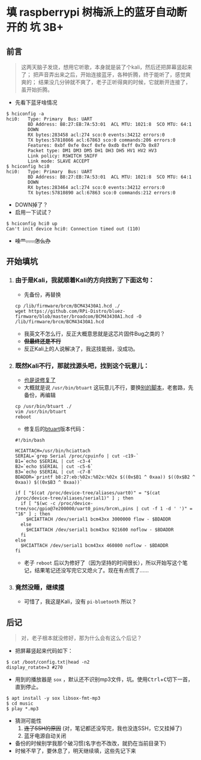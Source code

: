 填 raspberrypi 树梅派上的蓝牙自动断开的 坑 3B+
=============================================

## 前言
> 这两天脑子发烧，想用它听歌，本身就是装了个kali，然后还把屏幕竖起来了；
> 把声音弄出来之后，开始连接蓝牙，各种折腾，终于能听了，感觉爽爽的；
> 结果没几分钟就不爽了，老子正听得爽的时候，它就断开连接了，虽开始折腾。

* 先看下蓝牙啥情况
```shell
$ hciconfig -a
hci0:   Type: Primary  Bus: UART
        BD Address: B8:27:EB:7A:53:01  ACL MTU: 1021:8  SCO MTU: 64:1
        DOWN
        RX bytes:283458 acl:274 sco:0 events:34212 errors:0
        TX bytes:57810866 acl:67863 sco:0 commands:206 errors:0
        Features: 0xbf 0xfe 0xcf 0xfe 0xdb 0xff 0x7b 0x87
        Packet type: DM1 DM3 DM5 DH1 DH3 DH5 HV1 HV2 HV3
        Link policy: RSWITCH SNIFF
        Link mode: SLAVE ACCEPT
$ hciconfig hci0
hci0:   Type: Primary  Bus: UART
        BD Address: B8:27:EB:7A:53:01  ACL MTU: 1021:8  SCO MTU: 64:1
        DOWN
        RX bytes:283464 acl:274 sco:0 events:34212 errors:0
        TX bytes:57810890 acl:67863 sco:0 commands:212 errors:0
```
* DOWN掉了？
* 启用一下试试？
```shell
$ hciconfig hci0 up
Can't init device hci0: Connection timed out (110)
```
* ~~哇艹……怎么办~~

## 开始填坑
1. ### 由于是Kali，我就顺着Kali的方向找到了下面这句：
   * 先备份，再替换
   ```shell
   cp /lib/firmware/brcm/BCM43430A1.hcd ./
   wget https://github.com/RPi-Distro/bluez-firmware/blob/master/broadcom/BCM43430A1.hcd -O /lib/firmware/brcm/BCM43430A1.hcd
   ```
   * 我英文不怎么行，反正大概意思就是这芯片固件Bug之类的？
   * **~~但最终还是不行~~**
   * 反正Kali上的人说解决了，我这技能弱，没成功。

2. ### 既然Kali不行，那就找源头吧，找到这个玩意儿：
    * [也是说修复了](https://github.com/raspberrypi/firmware/issues/860)
    * 大概就是说 `/usr/bin/btuart` 这玩意儿不行，要换[别的脚本](https://drive.google.com/file/d/0B_P-i4u-SLBXRFZKOEFVU2xrcFE/view)，老套路，先备份，再编辑
    ```shell
    cp /usr/bin/btuart ./
    vim /usr/bin/btuart
    reboot
    ```
    * 修复后的[btuart](https://drive.google.com/file/d/0B_P-i4u-SLBXRFZKOEFVU2xrcFE/view)版本代码：
    ```shell
    #!/bin/bash

    HCIATTACH=/usr/bin/hciattach
    SERIAL=`grep Serial /proc/cpuinfo | cut -c19-`
    B1=`echo $SERIAL | cut -c3-4`
    B2=`echo $SERIAL | cut -c5-6`
    B3=`echo $SERIAL | cut -c7-8`
    BDADDR=`printf b8:27:eb:%02x:%02x:%02x $((0x$B1 ^ 0xaa)) $((0x$B2 ^ 0xaa)) $((0x$B3 ^ 0xaa))`

    if [ "$(cat /proc/device-tree/aliases/uart0)" = "$(cat /proc/device-tree/aliases/serial1)" ] ; then
      if [ "$(wc -c /proc/device-tree/soc/gpio@7e200000/uart0_pins/brcm\,pins | cut -f 1 -d ' ')" = "16" ] ; then
        $HCIATTACH /dev/serial1 bcm43xx 3000000 flow - $BDADDR
      else
        $HCIATTACH /dev/serial1 bcm43xx 921600 noflow - $BDADDR
      fi
    else
      $HCIATTACH /dev/serial1 bcm43xx 460800 noflow - $BDADDR
    fi
    ```
    * 老子 `reboot` 后以为修好了（因为坚持的时间很长），所以开始写这个笔记，结果笔记还没写完它又熄火了。现在有点慌了……
3. ### 竟然没睡，继续[摸](https://github.com/RPi-Distro/pi-bluetooth)
    * 可惜了，我这是Kali，没有 `pi-bluetooth` 所以？
## 后记
  > 对，老子根本就没修好，那为什么会有这么个后记？
  * 把屏幕竖起来代码如下：
  ```shell
  $ cat /boot/config.txt|head -n2
  display_rotate=3 #270
  ```
  * 用到的播放器是 `sox` ，默认还不识别mp3文件，坑。使用<kbd>Ctrl</kbd>+<kbd>C</kbd>切下一首，直到停止。
  ```shell
  $ apt install -y sox libsox-fmt-mp3
  $ cd music
  $ play *.mp3
  ```
  * 猜测可能性
    1. ~~连了SSH的原因~~ (对，笔记都还没写完，我也没连SSH，它又挂掉了)
    2. 蓝牙电源自动关闭
  * 备份的时候别学我那个破习惯(名字也不改改，就扔在当前目录下)
  * 时候不早了，要休息了，明天继续填，这些先记下来


